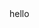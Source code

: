 <link rel="Stylesheet" href="https://popscream.org/Custom/User/ToxicPunkette/Page.css"><body><layout>
  hello

